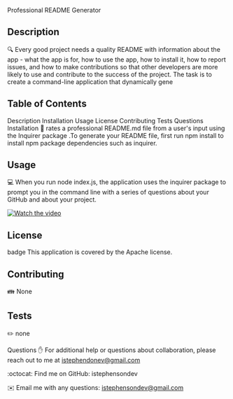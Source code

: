Professional README Generator 

## Description
🔍 Every good project needs a quality README with information about the app - what the app is for, how to use the app, how to install it, how to report issues, and how to make contributions so that other developers are more likely to use and contribute to the success of the project. The task is to create a command-line application that dynamically gene

## Table of Contents
Description
Installation
Usage
License
Contributing
Tests
Questions
Installation
💾 rates a professional README.md file from a user's input using the Inquirer package .To generate your README file, first run npm install to install npm package dependencies such as inquirer.

## Usage
💻 When you run node index.js, the application uses the inquirer package to prompt you in the command line with a series of questions about your GitHub and about your project.

[![Watch the video](https://i.imgur.com/vKb2F1B.png)](https://youtu.be/UjMwe1QDGz0)


## License
badge
This application is covered by the Apache license.

## Contributing
👪 None

## Tests
✏️ none

Questions
✋ For additional help or questions about collaboration, please reach out to me at istephendonev@gmail.com

:octocat: Find me on GitHub: istephensondev

✉️ Email me with any questions: istephensondev@gmail.com


